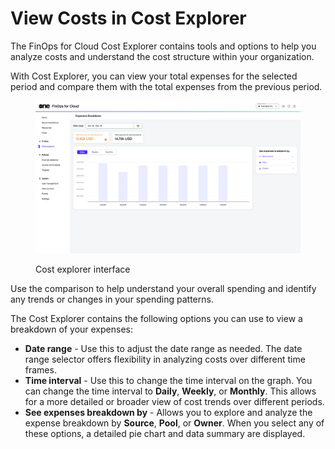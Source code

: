 # View Costs in Cost Explorer

The FinOps for Cloud Cost Explorer contains tools and options to help you analyze costs and understand the cost structure within your organization.&#x20;

With Cost Explorer, you can view your total expenses for the selected period and compare them with the total expenses from the previous period.&#x20;

<figure><img src="../../.gitbook/assets/ffc_cost_explorer.png" alt=""><figcaption><p>Cost explorer interface</p></figcaption></figure>

Use the comparison to help understand your overall spending and identify any trends or changes in your spending patterns.

The Cost Explorer contains the following options you can use to view a breakdown of your expenses:

* **Date range** - Use this to adjust the date range as needed. The date range selector offers flexibility in analyzing costs over different time frames.
* **Time interval** - Use this to change the time interval on the graph. You can change the time interval to **Daily**, **Weekly**, or **Monthly**. This allows for a more detailed or broader view of cost trends over different periods.
* **See expenses breakdown by** - Allows you to explore and analyze the expense breakdown by **Source**, **Pool**, or **Owner**. When you select any of these options, a detailed pie chart and data summary are displayed.
